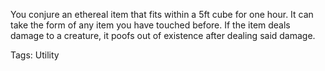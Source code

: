 You conjure an ethereal item that fits within a 5ft cube for one hour. It can take the form of any item you have touched before. If the item deals damage to a creature, it poofs out of existence after dealing said damage.

Tags: Utility